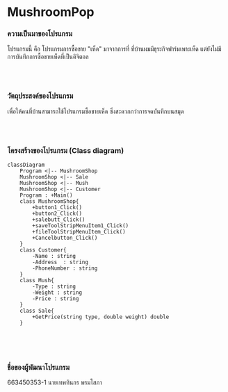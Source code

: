 # MushroomPop
### ความเป็นมาของโปรแกรม
โปรแกรมนี้ คือ โปรแกรมการซื้อขาย "เห็ด" มาจากการที่ ที่บ้านผมมีธุระกิจฟาร์มเพาะเห็ด แต่ยังไม่มีการบันทึกการซื้อขายเห็ดที่เป็นดิจิตอล 

<br/><br/>
### วัตถุประสงค์ของโปรแกรม
เพื่อให้คนที่บ้านสามารถใช้โปรแกรมซื้อขายเห็ด ซึ่งสะดวกกว่าการจดบันทึกบนสมุด

<br/><br/>
### โครงสร้างของโปรแกรม (Class diagram)
```mermaid
classDiagram
    Program <|-- MushroomShop
    MushroomShop <|-- Sale
    MushroomShop <|-- Mush
    MushroomShop <|-- Customer
    Program : +Main()
    class MushroomShop{
        +button1_Click()
        +button2_Click()
        +salebutt_Click()
        +saveToolStripMenuItem1_Click()
        +fileToolStripMenuItem_Click()
        +Cancelbutton_Click()
    }
    class Customer{
        -Name : string
        -Address  : string
        -PhoneNumber : string
    }
    class Mush{
        -Type : string 
        -Weight : string 
        -Price : string 
    }
    class Sale{
        +GetPrice(string type, double weight) double
    }
    
```

<br/><br/>
### ชื่อของผู้พัฒนาโปรแกรม
663450353-1 นายเทพทินกร พรมโสภา
